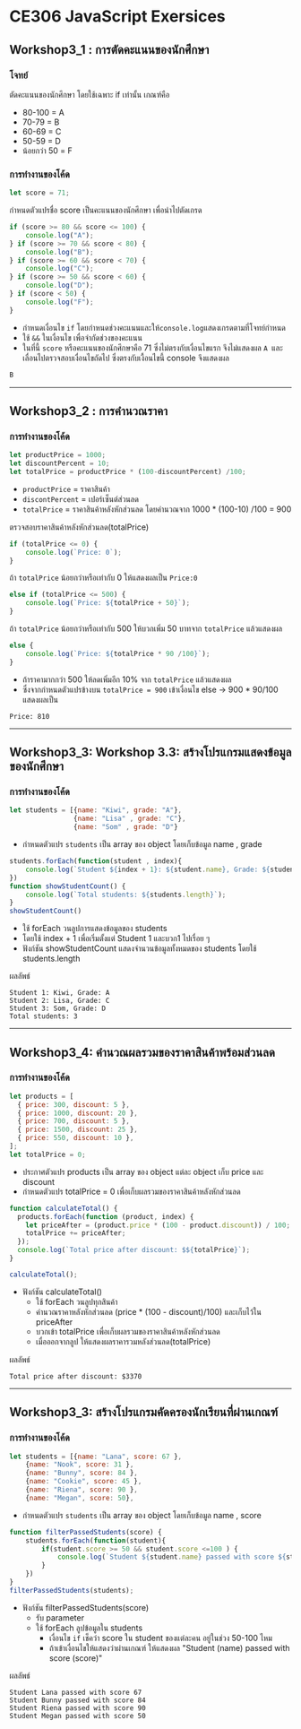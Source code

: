 # CE306 JavaScript Exersices


## Workshop3_1 : การตัดคะแนนของนักศึกษา

### โจทย์
ตัดคะแนนของนักศึกษา โดยใช้เฉพาะ if เท่านั้น เกณฑ์คือ
- 80-100 = A
- 70-79 = B
- 60-69 = C
- 50-59 = D
- น้อยกว่า 50 = F


### การทำงานของโค้ด
``` javascript 
let score = 71; 
```
กำหนดตัวแปรชื่อ score เป็นคะแนนของนักศึกษา เพื่อนำไปตัดเกรด

``` javascript
if (score >= 80 && score <= 100) {
    console.log("A");
} if (score >= 70 && score < 80) {
    console.log("B");
} if (score >= 60 && score < 70) {
    console.log("C");
} if (score >= 50 && score < 60) {
    console.log("D");
} if (score < 50) {
    console.log("F");
}
```
- กำหนดเงื่อนไข ```if``` โดยกำหนดช่วงคะแนนและให้```console.log```แสดงเกรดตามที่โจทย์กำหนด
- ใช้ ```&&``` ในเงื่อนไข เพื่อจำกัดช่วงของคะแนน
- ในที่นี้ ```score``` หรือคะแนนของนักศึกษาคือ 71 ซึ่งไม่ตรงกับเงื่อนไขแรก จึงไม่แสดงผล ```A ```และเลื่อนไปตรวจสอบเงื่อนไขถัดไป ซึ่งตรงกับเงื้อนไขนี้ console จึงแสดงผล

```javascript
B
```

---

## Workshop3_2 : การคํานวณราคา

### การทำงานของโค้ด
```javascript
let productPrice = 1000;
let discountPercent = 10;
let totalPrice = productPrice * (100-discountPercent) /100;
```
- ```productPrice``` = ราคาสินค้า
- ```discontPercent``` = เปอร์เซ็นต์ส่วนลด
- ```totalPrice``` = ราคาสินค้าหลังหักส่วนลด โดยคำนวณจาก 1000 * (100-10) /100 = 900

ตรวจสอบราคาสินค้าหลังหักส่วนลด(totalPrice)
```javascript
if (totalPrice <= 0) {
    console.log(`Price: 0`);
}
```
ถ้า ```totalPrice``` น้อยกว่าหรือเท่ากับ 0 ให้แสดงผลเป็น ```Price:0```

```javascript
else if (totalPrice <= 500) {
    console.log(`Price: ${totalPrice + 50}`);
}
```
ถ้า ```totalPrice``` น้อยกว่าหรือเท่ากับ 500 ให้บวกเพิ่ม 50 บาทจาก ```totalPrice``` แล้วแสดงผล

```javascript
else {
    console.log(`Price: ${totalPrice * 90 /100}`);
}
```
- ถ้าราคามากกว่า 500 ให้ลดเพิ่มอีก 10% จาก ```totalPrice``` แล้วแสดงผล
- ซึ่งจากกำหนดตัวแปรข้างบน ```totalPrice = 900``` เข้าเงื่อนไข else -> 900 * 90/100 แสดงผลเป็น
```
Price: 810
```

---

## Workshop3_3: Workshop 3.3: สร้างโปรแกรมแสดงข้อมูลของนักศึกษา

### การทำงานของโค้ด
```javascript
let students = [{name: "Kiwi", grade: "A"},
                {name: "Lisa" , grade: "C"},
                {name: "Som" , grade: "D"}
```
- กำหนดตัวแปร ```students``` เป็น array ของ object โดยเก็บข้อมูล name , grade 
```javascript
students.forEach(function(student , index){
    console.log(`Student ${index + 1}: ${student.name}, Grade: ${student.grade}`);
}) 
function showStudentCount() {
    console.log(`Total students: ${students.length}`);
}
showStudentCount()

```
- ใช้ forEach วนลูปการแสดงข้อมูลของ students
- โดยใช้ index + 1 เพื่อเริ่มตั้งแต่ Student 1 และบวก1 ไปเรื่อย ๆ
- ฟังก์ชัน showStudentCount แสดงจำนวนข้อมูลทั้งหมดของ students โดยใช้ students.length

ผลลัพธ์
```
Student 1: Kiwi, Grade: A
Student 2: Lisa, Grade: C
Student 3: Som, Grade: D
Total students: 3
```
---

## Workshop3_4: คำนวณผลรวมของราคาสินค้าพร้อมส่วนลด

### การทำงานของโค้ด
```javascript
let products = [
  { price: 300, discount: 5 },
  { price: 1000, discount: 20 },
  { price: 700, discount: 5 },
  { price: 1500, discount: 25 },
  { price: 550, discount: 10 },
];
let totalPrice = 0;
```
- ประกาศตัวแปร products เป็น array ของ object แต่ละ object เก็บ price และ discount
- กำหนดตัวแปร totalPrice = 0 เพื่อเก็บผลรวมของราคาสินค้าหลังหักส่วนลด

```javascript
function calculateTotal() {
  products.forEach(function (product, index) {
    let priceAfter = (product.price * (100 - product.discount)) / 100;
    totalPrice += priceAfter;
  });
  console.log(`Total price after discount: $${totalPrice}`);
}

calculateTotal();
```
- ฟังก์ชัน calculateTotal()
    - ใช้ forEach วนลูปทุกสินค้า
    - คำนวณราคาหลังหักส่วนลด (price * (100 - discount)/100) และเก็บไว้ใน priceAfter
    - บวกเข้า totalPrice เพื่อเก็บผลรวมของราคาสินค้าหลังหักส่วนลด
    - เมื่อออกจากลูป ให้แสดงผลราคารวมหลังส่วนลด(totalPrice)

ผลลัพธ์
```
Total price after discount: $3370
```

---

## Workshop3_3: สร้างโปรแกรมคัดครองนักเรียนที่ผ่านเกณฑ์

### การทำงานของโค้ด
```javascript
let students = [{name: "Lana", score: 67 },
    {name: "Nook", score: 31 },
    {name: "Bunny", score: 84 },
    {name: "Cookie", score: 45 },
    {name: "Riena", score: 90 },
    {name: "Megan", score: 50},
```
- กำหนดตัวแปร ```students``` เป็น array ของ object โดยเก็บข้อมูล name , score

```javascript
function filterPassedStudents(score) {
    students.forEach(function(student){
        if(student.score >= 50 && student.score <=100 ) {
            console.log(`Student ${student.name} passed with score ${student.score}`);
        }
    })
}
filterPassedStudents(students);
```
- ฟังก์ชัน filterPassedStudents(score)
    - รับ parameter
    - ใช้ forEach ลูปข้อมูลใน students
        - เงื่อนไข ```if``` เช็คว่า score ใน student ของแต่ละคน อยู่ในช่วง 50-100 ไหม
        - ถ้าเข้าเงื่อนไขให้แสดงว่าผ่านเกณฑ์ ให้แสดงผล "Student (name) passed with score (score)"

ผลลัพธ์
```
Student Lana passed with score 67
Student Bunny passed with score 84
Student Riena passed with score 90
Student Megan passed with score 50
```